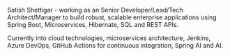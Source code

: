 Satish Shettigar - working as an Senior Developer/Lead/Tech Architect/Manager to build robust, scalable enterprise applications using Spring Boot, Microservices, Hibernate, SQL and REST APIs.

Currently into cloud technologies, microservices architecture, Jenkins, Azure DevOps, GitHub Actions for continuous integration, Spring AI and AI.

